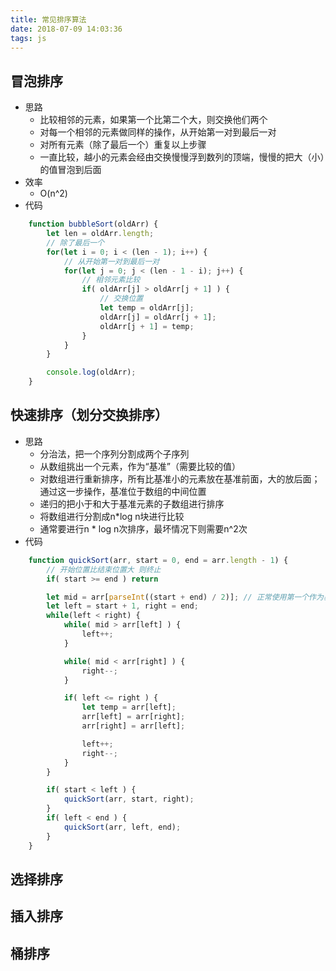 ```yaml
---
title: 常见排序算法
date: 2018-07-09 14:03:36
tags: js
---
```


## 冒泡排序
- 思路
    - 比较相邻的元素，如果第一个比第二个大，则交换他们两个
    - 对每一个相邻的元素做同样的操作，从开始第一对到最后一对
    - 对所有元素（除了最后一个）重复以上步骤
    - 一直比较，越小的元素会经由交换慢慢浮到数列的顶端，慢慢的把大（小）的值冒泡到后面
- 效率
    - O(n^2)
- 代码
``` JavaScript
    function bubbleSort(oldArr) {
        let len = oldArr.length;
        // 除了最后一个
        for(let i = 0; i < (len - 1); i++) {
            // 从开始第一对到最后一对
            for(let j = 0; j < (len - 1 - i); j++) {
                // 相邻元素比较
                if( oldArr[j] > oldArr[j + 1] ) {
                    // 交换位置
                    let temp = oldArr[j];
                    oldArr[j] = oldArr[j + 1];
                    oldArr[j + 1] = temp;
                }
            }
        }

        console.log(oldArr);
    }
```

## 快速排序（划分交换排序）
- 思路
    - 分治法，把一个序列分割成两个子序列
    - 从数组挑出一个元素，作为“基准”（需要比较的值）
    - 对数组进行重新排序，所有比基准小的元素放在基准前面，大的放后面；通过这一步操作，基准位于数组的中间位置
    - 递归的把小于和大于基准元素的子数组进行排序
    - 将数组进行分割成n*log n块进行比较
    - 通常要进行n * log n次排序，最坏情况下则需要n^2次
- 代码
``` JavaScript
    function quickSort(arr, start = 0, end = arr.length - 1) {
        // 开始位置比结束位置大 则终止
        if( start >= end ) return

        let mid = arr[parseInt((start + end) / 2)]; // 正常使用第一个作为基准
        let left = start + 1, right = end;
        while(left < right) {
            while( mid > arr[left] ) {
                left++;
            }

            while( mid < arr[right] ) {
                right--;
            }

            if( left <= right ) {
                let temp = arr[left];
                arr[left] = arr[right];
                arr[right] = arr[left];

                left++;
                right--;
            }
        }

        if( start < left ) {
            quickSort(arr, start, right);
        }
        if( left < end ) {
            quickSort(arr, left, end);
        }
    }
```

## 选择排序

## 插入排序

## 桶排序

## 